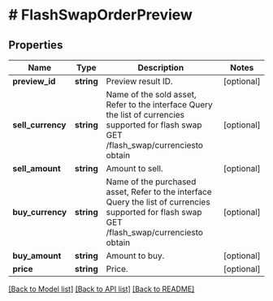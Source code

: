 # # FlashSwapOrderPreview

## Properties

Name | Type | Description | Notes
------------ | ------------- | ------------- | -------------
**preview_id** | **string** | Preview result ID. | [optional] 
**sell_currency** | **string** | Name of the sold asset,  Refer to the interface Query the list of currencies supported for flash swap GET /flash_swap/currenciesto obtain | [optional] 
**sell_amount** | **string** | Amount to sell. | [optional] 
**buy_currency** | **string** | Name of the purchased asset,  Refer to the interface Query the list of currencies supported for flash swap GET /flash_swap/currenciesto obtain | [optional] 
**buy_amount** | **string** | Amount to buy. | [optional] 
**price** | **string** | Price. | [optional] 

[[Back to Model list]](../../README.md#documentation-for-models) [[Back to API list]](../../README.md#documentation-for-api-endpoints) [[Back to README]](../../README.md)
